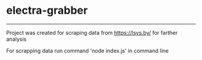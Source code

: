 # electra-grabber
___

Project was created for scraping data from https://lsys.by/ for farther analysis

For scrapping data run command 'node index.js' in command line

